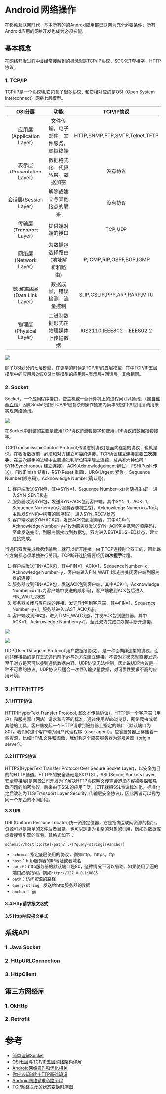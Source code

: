 # Android 网络操作

在移动互联网时代，基本所有的的Android应用都已联网为充分必要条件，所有Android应用的网络开发也成为必须技能。

## 基本概念

在网络开发过程中最经常接触到的概念就是TCP/IP协议，SOCKET套接字，HTTP协议。

### 1. TCP/IP

TCP/IP是一个协议族,它包含了很多协议，和它相对应的是OSI（Open System Interconnect）网络七层模型。

|OSI分层|功能|TCP/IP协议|
|:--------:|:--------:|:--------:|
|应用层(Application Layer)|文件传输，电子邮件，文件服务，虚拟终端|HTTP,SNMP,FTP,SMTP,Telnet,TFTP|
|表示层(Presentation Layer)|数据格式化，代码转换，数据加密|没有协议|
|会话层(Session Layer)|解除或建立与其他接点的联系|没有协议|
|传输层(Transport Layer)|提供端对端的接口|TCP,UDP|
|网络层(Network Layer)|为数据包选择路由(地址解析和路由)|IP,ICMP,RIP,OSPF,BGP,IGMP|
|数据链路层(Data Link Layer)|数据成帧，错误检测，流量控制|SLIP,CSLIP,PPP,ARP,RARP,MTU|
|物理层(Physical Layer)|二进制数据形式在物理媒体上传输数据|IOS2110,IEEE802，IEEE802.2|

![](../Image/七层网络模型.jpg)

除了OSI划分的七层模型，在更早的时候是TCP/IP的五层模型，其中TCP/IP五层模型中的应用层对应OSI七层模型的应用层+表示层+回话层，其余相同。

### 2. Socket

Socket，一个应用程序接口，使主机或一台计算机上的进程间可以通讯。（[摘自维基百科](https://zh.wikipedia.org/wiki/Berkeley%E5%A5%97%E6%8E%A5%E5%AD%97)）因此Socket是把TCP/IP层复杂的操作抽象为简单的接口供应用层调用来实现网络通讯。

![](../Image/socket结构图.jpg)

在Socket中封装的主要是使用TCP协议的流套接字和使用UDP协议的数据报套接字。

TCP(Transmission Control Protocol,传输控制协议)是面向连接的协议，也就是说。在收发数据前，必须和对方建立可靠的连接。TCP协议建立连接需要**三次握手**，在三次握手的过程中主要通过判断位码来建立连接，总共有六种位码：SYN(Synchronous 建立连接)，ACK(Acknowledgement 确认)，FSH(Push 传送)，FIN(Finish 结束)，RST(Reset 重置)，URG(Urgent 紧急)。Sequence Number(顺序码)，Acknowledge Number(确认号)。

1. 客户端发送SYN包，其中SYN=1，Sequence Number=x(x为随机生成)，进入SYN_SENT状态
2. 服务器收到SYN包，发送SYN+ACK包到客户端，其中SYN=1，ACK=1，Sequence Numer=y(y为服务器随机生成)，Acknowledge Numer=x+1(x为主动发SYN包中携带的顺序码)，进入SYN_RECV状态
3. 客户端收到SYN+ACK包，发送ACK包到服务器，其中ACK=1，Acknowledge Number=y+1(y为服务器发送SYN+ACK包中携带的顺序码)，至此发送完毕，到服务器接收到数据包，双方进入ESTABLISHED状态，建立连接完成。

当通讯双发完成数据传输后，就可以断开连接。由于TCP连接时全双工的，因此每个方向都必须单独进行关闭。TCP断开连接需要经历**四次握手**过程。

1. 客户端发送FIN+ACK包，其中FIN=1，ACK=1，Sequence Number=x，Acknowledge Number=y，客户端进入FIN_WAIT_1状态并关闭客户端到服务器的连接
2. 服务器收到FIN+ACK包，发送ACK包到客户端，其中ACK=1，Acknowledge Number=x+1(x为客户端中发送的顺序码)，客户端收到ACK包后进入FIN_WAIT_2状态
3. 服务器关闭与客户端的连接，发送FIN包到客户端，其中FIN=1，Sequence Number=y+1。服务器进入LAST_ACK状态。
4. 客户端收到FIN包，进入TIME_WAIT状态，并发ACK包到服务器，其中ACK=1，Acknowledge Number=y+2，至此双方完成四次握手断开连接。

![](../Image/tcp1.jpg)

![](../Image/20160615201932685.jpg)

UDP(User Datagram Protocol 用户数据报协议)，是一种面向非连接的协议，面向非连接指的是在正式通讯前不必与对方先建立连接，不管对方状态就直接发送。至于对方是否可以接到通信数据内容，UDP协议无法控制，因此说UDP协议是一种不可靠的协议。UDP协议只适合一次性传输少量数据，对可靠性要求不高的应用环境。

### 3. HTTP/HTTPS

#### 3.1 HTTP协议

HTTP(HyperText Transfer Protocol, 超文本传输协议)，HTTP是一个客户端（用户）和服务器（网站）请求和应答的标准。通过使用Web浏览器、网络爬虫或者其他的工具，客户端发起一个HTTP请求到服务器上指定的端口（默认端口为80）。我们称这个客户端为用户代理程序（user agent）。应答服务器上存储着一些资源，比如HTML文件和图像，我们称这个应答服务器为源服务器（origin server）。

#### 3.2 HTTPS协议

HTTPS(HyperText Transfer Protocol Over Secure Socket Layer)，以安全为目的的HTTP通道。HTTPS的安全基础是SST/TSL，SSL(Secure Sockets Layer, 安全套接层)是网景公司开发为了解决HTTP协议明文传输会造成内容被嗅探和篡改问题的加密协议，后来由于SSL的应用广泛，IETF就把SSL协议标准化，标准化之后改名为TLS(Transport Layer Security, 传输层安全协议)，因此两者可以视为同一个东西的不同阶段。

#### 3.3 URL

URL(Uniform Resouce Locator)统一资源定位器，它是指向互联网资源的指针。资源可以是简单的文件后者目录，也可以是更为复杂的对象的引用，例如对数据库或者搜索引擎的查询。其格式如下：

```url
schema://host[:port#]/path/../[?query-string][#anchor]
```

* `schema`：指定底层使用的协议，例如http，https，ftp
* `host`：http服务器的IP地址或者域名
* `port#`：http服务器的默认端口是80，这种情况下可以省略。如果使用了逼的端口必须指明，例如`http://127.0.0.1:8085`
* `path`：访问资源的路径
* `query-string`：发送给http服务器的数据
* `anchor`： 锚

#### 3.4 Http请求报文格式

#### 3.5 Http响应报文格式

## 系统API

### 1. Java Socket

### 2. HttpURLConnection

### 3. HttpClient

## 第三方网络库

### 1. OkHttp

### 2. Retrofit

# 参考

* [简单理解Socket](http://www.cnblogs.com/dolphinX/p/3460545.html)
* [OSI七层与TCP/IP五层网络架构详解](http://network.51cto.com/art/201310/413853.htm)
* [Android网络操作和优化相关](http://blog.csdn.net/sdkfjksf/article/details/51645315)
* [你应该知道的HTTP基础知识](http://www.jianshu.com/p/e544b7a76dac)
* [Android网络请求心路历程](http://www.jianshu.com/p/3141d4e46240)
* [TCP网络关闭的状态变换时序图](http://coolshell.cn/articles/1484.html)
